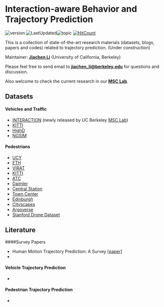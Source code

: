 # Interaction-aware Behavior and Trajectory Prediction
![version](https://img.shields.io/badge/version-0.1-ff69b4.svg) ![LastUpdated](https://img.shields.io/badge/LastUpdated-2019.07-lightgrey.svg)![topic](https://img.shields.io/badge/topic-behavior(trajectory)--prediction-yellow.svg?logo=github) [![HitCount](http://hits.dwyl.io/jiachenli94/Interaction-aware-Trajectory-Prediction.svg)](http://hits.dwyl.io/jiachenli94/Interaction-aware-Trajectory-Prediction)

This is a collection of state-of-the-art research materials (datasets, blogs, papers and codes) related to trajectory prediction. (Under construction)

Maintainer: [**Jiachen Li**](https://jiachenli94.github.io) (University of California, Berkeley)

Please feel free to send email to **jiachen_li@berkeley.edu** for questions and discussion.

Also welcome to check the current research in our [**MSC Lab**](https://msc.berkeley.edu/research/autonomous-vehicle.html).

## Datasets
#### Vehicles and Traffic

- [INTERACTION](http://www.interaction-dataset.com/) (newly released by UC Berkeley [MSC Lab](https://msc.berkeley.edu/research/autonomous-vehicle.html))
- [KITTI](http://www.cvlibs.net/datasets/kitti/)
- [HighD](https://www.highd-dataset.com/)
- [NGSIM](https://ops.fhwa.dot.gov/trafficanalysistools/ngsim.htm)

#### Pedestrians 

* [UCY](https://graphics.cs.ucy.ac.cy/research/downloads/crowd-data)
* [ETH](http://www.vision.ee.ethz.ch/en/datasets/)
* [VIRAT](http://www.viratdata.org/)
* [KITTI](http://www.cvlibs.net/datasets/kitti/)
* [ATC](https://irc.atr.jp/crest2010_HRI/ATC_dataset/)
* [Daimler](http://www.gavrila.net/Datasets/Daimler_Pedestrian_Benchmark_D/daimler_pedestrian_benchmark_d.html)
* [Central Station](http://www.ee.cuhk.edu.hk/~xgwang/grandcentral.html)
* [Town Center](http://www.robots.ox.ac.uk/ActiveVision/Research/Projects/2009bbenfold_headpose/project.html#datasets)
* [Edinburgh](http://homepages.inf.ed.ac.uk/rbf/FORUMTRACKING/)
* [Cityscapes](https://www.cityscapes-dataset.com/login/)
* [Argoverse](https://www.argoverse.org/)
* [Stanford Drone Dataset](http://cvgl.stanford.edu/projects/uav_data/)

## Literature
####Survey Papers

- Human Motion Trajectory Prediction: A Survey \[[paper](https://arxiv.org/abs/1905.06113)\]
-  

#### Vehicle Trajectory Prediction

- 

#### Pedestrian Trajectory Prediction

- 